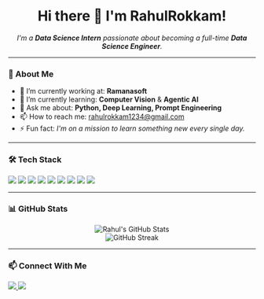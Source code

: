 <h1 align="center">Hi there 👋 I'm RahulRokkam!</h1>

<p align="center">
  <em>I'm a <strong>Data Science Intern</strong> passionate about becoming a full-time <strong>Data Science Engineer</strong>.</em>
</p>

---

### 🚀 About Me

- 🔭 I’m currently working at: <strong>Ramanasoft</strong>  
- 🌱 I’m currently learning: <strong>Computer Vision</strong> & <strong>Agentic AI</strong>  
- 💬 Ask me about: <strong>Python, Deep Learning, Prompt Engineering</strong>  
- 📫 How to reach me: <a href="mailto:rahulrokkam1234@gmail.com">rahulrokkam1234@gmail.com</a>  
- ⚡ Fun fact: <em>I'm on a mission to learn something new every single day.</em>  

---

### 🛠️ Tech Stack

<p align="left">
  <!-- Programming Languages -->
  <img src="https://img.shields.io/badge/Python-3776AB?style=for-the-badge&logo=python&logoColor=white"/>

  <!-- Data Science & ML -->
  <img src="https://img.shields.io/badge/Data%20Science-blue?style=for-the-badge"/>
  <img src="https://img.shields.io/badge/Machine%20Learning-yellowgreen?style=for-the-badge"/>
  <img src="https://img.shields.io/badge/Deep%20Learning-orange?style=for-the-badge"/>
  <img src="https://img.shields.io/badge/Agentic%20AI-purple?style=for-the-badge"/>
  <img src="https://img.shields.io/badge/Scikit--Learn-F7931E?style=for-the-badge&logo=scikit-learn&logoColor=white"/>
  <img src="https://img.shields.io/badge/TensorFlow-FF6F00?style=for-the-badge&logo=tensorflow&logoColor=white"/>
  <img src="https://img.shields.io/badge/PyTorch-EE4C2C?style=for-the-badge&logo=pytorch&logoColor=white"/>

  <!-- Prompt Engineering -->
  <img src="https://img.shields.io/badge/Prompt%20Engineering-blueviolet?style=for-the-badge"/>

</p>

---

### 📊 GitHub Stats

<p align="center">
  <img src="https://github-readme-stats.vercel.app/api?username=Rahulrokkam4&show_icons=true&theme=radical" alt="Rahul's GitHub Stats"/>
  <br>
  <img src="https://github-readme-streak-stats.herokuapp.com?user=Rahulrokkam4&theme=radical&hide_border=true" alt="GitHub Streak"/>
</p>

---

### 📫 Connect With Me

<p>
  <a href="mailto:rahulrokkam1234@gmail.com">
    <img src="https://img.shields.io/badge/Gmail-D14836?style=for-the-badge&logo=gmail&logoColor=white"/>
  </a>
  <a href="https://www.linkedin.com/in/rahul-rokkam-b275342a5/" target="_blank">
    <img src="https://img.shields.io/badge/LinkedIn-blue?style=for-the-badge&logo=linkedin&logoColor=white"/>
  </a>
</p>

